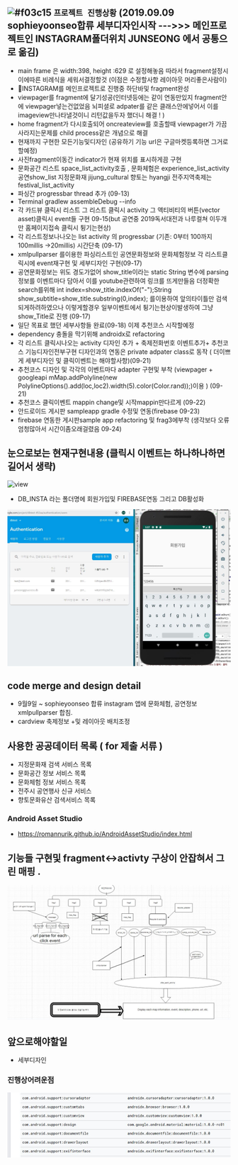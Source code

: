 ## ![#f03c15](https://placehold.it/15/f03c15/000000?text=+) `프로젝트 진행상황` (2019.09.09 sophieyoonseo합류  세부디자인시작    --->>> 메인프로젝트인 INSTAGRAM폴더위치 JUNSEONG 에서 공통으로 옮김)
 - main frame 은 width:398, height :629 로 설정해놓음 따라서 fragment설정시 이에따른 비례식을 세워서결정할것 (이점은 수정할사항 레이아웃 머리좋은사람이)
- 🌱INSTAGRAM를 메인프로젝트로 진행중 하단바및 fragment완성
- viewpager를 fragment에 달기성공(인터넷등에는 같이 연동만있지 fragment안에 viewpager넣는건없었음 뇌피셜로 adpater를 같은 클래스안에넣어서 이를 imageview만나타낼것이니 리턴값을두자 했더니 해결 ! )
- home fragment가 다시호출되어 oncreateview를 호출할때 viewpager가 가끔사라지는문제를 child process같은 개념으로 해결 
- 현재까지 구현한 모든기능및디자인 (공유하기 기능 url은 구글마켓등록하면 그거로할예정)
- 사진fragment이동간 indicator가 현재 위치를 표시하게끔 구현
 - 문화공간 리스트 space_list_activity호출 , 문화체험은 experience_list_activity  공연show_list 지정문화재 jijung_cultural 향토는 hyangji 전주지역축제는 festival_list_activity
 - 파싱간 progressbar thread 추가 (09-13)
 - Terminal        gradlew assembleDebug --info
 - 각 카드뷰 클릭시 리스트 그 리스트 클릭시 activity 그 액티비티의 버튼(vector asset)클릭시 event들 구현 09-15(but 공연중 2019독서대전과 나루컬쳐 이두개만 홈페이지접속 클릭시 튕기는현상)
 - 각 리스트정보나나오는 list activity 의 progressbar (기존: 0부터 100까지 100millis ->20millis) 시간단축 (09-17)
 - xmlpullparser 를이용한 파싱리스트인 공연문화정보와 문화체험정보 각 리스트클릭시에 event재구현 및 세부디자인 구현(09-17)
 - 공연문화정보는 위도 경도가없어 show_title이라는 static String 변수에 parsing 정보를 이벤트마다 담아서 이를 youtube관련하여 링크를 뜨게만들음 더정확한 search를위해 int index=show_title.indexOf("-");String show_subtitle=show_title.substring(0,index); 를이용하여 앞의타이틀만 검색되게하려하였으나 이렇게할경우 일부이벤트에서 튕기는현상이발생하여 그냥 show_Title로 진행 (09-17)
- 일단 목표로 했던 세부사항들 완료(09-18) 이제 추천코스 시작할예정 
- dependency 충돌을 막기위해 androidx로 refactoring 
- 각 리스트 클릭시나오는 activity 디자인 추가 + 축제전화번호 이벤트추가+ 추천코스 기능디자인전부구현 디자인과의 연동은 private adpater class로 동작 ( 더이쁘게 세부디자인 및 클릭이벤트는 해야할사항)(09-21)
- 추천코스 디자인 및 각각의 이벤트마다 adapter 구현및 부착 (viewpager + googleapi mMap.addPolyline(new PolylineOptions().add(loc,loc2).width(5).color(Color.rand));)이용 ) (09-21)
- 추천코스 클릭이벤트 mappin change및 시작mappin만다르게 (09-22)
- 안드로이드 게시판 sampleapp gradle 수정및 연동(firebase 09-23) 
- firebase 연동한 게시판sample app refactoring 및 frag3에부착 (생각보다 오류엄청많아서 시간이좀오래걸렸음 09-24)
## 눈으로보는 현재구현내용 (클릭시 이벤트는 하나하나하면 길어서 생략) 
![view](./ing.gif)


- DB_INSTA 라는 폴더명에 회원가입및 FIREBASE연동 그리고 DB활성화 

![FIEEBASE](./firebase.JPG)


## code merge and design detail
- 9월9일 ~ sophieyoonseo 합류 instagram 앱에 문화체험, 공연정보 xmlpullparser 합침.
- cardview 축제정보 +및 레이아웃 배치조정 

## 사용한 공공데이터 목록 ( for 제출 서류 ) 
- 지정문화재 검색 서비스 목록
- 문화공간 정보 서비스 목록
- 문화체험 정보 서비스 목록
- 전주시 공연행사 신규 서비스
- 향토문화유산 검색서비스 목록

### Android Asset Studio
- https://romannurik.github.io/AndroidAssetStudio/index.html

## 기능들 구현및 fragment<->activty 구상이 안잡혀서 그린 매핑 . 
   ![1착상](./trouble.JPG)

## 앞으로해야할일  
- 세부디자인

### 진행상어려운점
![view2](./trouble12.JPG)






